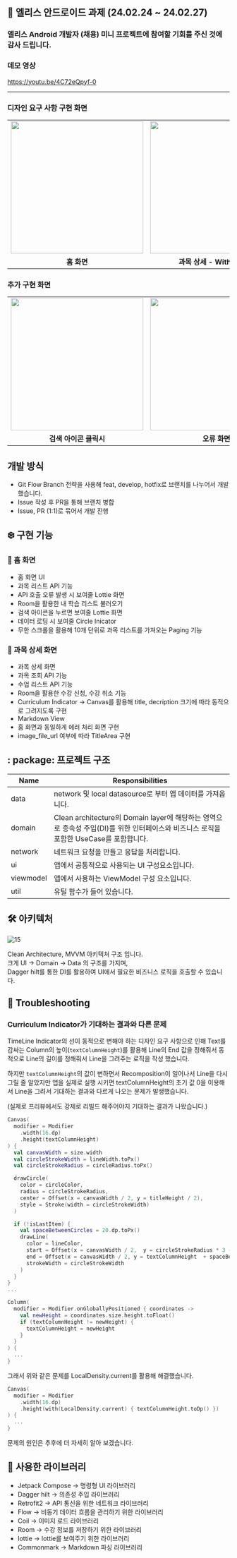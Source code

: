 ## :rabbit: 엘리스 안드로이드 과제 (24.02.24 ~ 24.02.27)
### 엘리스 Android 개발자 (채용) 미니 프로젝트에 참여할 기회를 주신 것에 감사 드립니다.

### 데모 영상
https://youtu.be/4C72eQpyf-0

--- 
### 디자인 요구 사항 구현 화면
 <table>
  <tr>
    <td><img width="300" src="https://github.com/sey2/elice-assignment/assets/54762273/af95ffd8-b2d9-4b6a-863a-5dd8dd9f4ceb"></td>
   <td><img width="300" src="https://github.com/sey2/elice-assignment/assets/54762273/a81b7c93-a535-4d9c-b0e5-fc863c9eee89"></td>
   <td><img width="300" src="https://github.com/sey2/elice-assignment/assets/54762273/65c20206-cb1b-4a9d-b487-2322dae7a43c"></td>
  </tr>
  <tr>
    <td align="center"><b> 홈 화면 </b></td>
    <td align="center"><b> 과목 상세 - With Image </b></td>
    <td align="center"><b> 과목 상세 - Without Image </b></td>
  </tr>
</table>

### 추가 구현 화면
 <table>
  <tr>
    <td><img width="300" src="https://github.com/sey2/elice-assignment/assets/54762273/72662e20-e4c4-4647-8751-8f0729d48954"></td>
   <td><img width="300" src="https://github.com/sey2/elice-assignment/assets/54762273/cf37e7f9-485d-41c1-883e-95da964d0f6c"></td>
   <td><img width="300" src="https://github.com/sey2/elice-assignment/assets/54762273/3bb7d496-f640-4f19-89c9-21a45ab8163e"></td>
  </tr>
  <tr>
    <td align="center"><b> 검색 아이콘 클릭시 </b></td>
    <td align="center"><b> 오류 화면 </b></td>
    <td align="center"><b> 로딩 화면 </b></td>
  </tr>
</table>

## 개발 방식
- Git Flow Branch 전략을 사용해 feat, develop, hotfix로 브랜치를 나누어서 개발 했습니다.
- Issue 작성 후 PR을 통해 브랜치 병합
- Issue, PR (1:1)로 묶어서 개발 진행

## ❄️ 구현 기능

### 🏡 홈 화면
- 홈 화면 UI
- 과목 리스트 API 기능
- API 호출 오류 발생 시 보여줄 Lottie 화면
- Room을 활용한 내 학습 리스트 불러오기
- 검색 아이콘을 누르면 보여줄 Lottie 화면
- 데이터 로딩 시 보여줄 Circle Inicator
- 무한 스크롤을 활용해 10개 단위로 과목 리스트를 가져오는 Paging 기능

### 📙 과목 상세 화면
- 과목 상세 화면
- 과목 조회 API 기능
- 수업 리스트 API 기능
- Room을 활용한 수강 신청, 수강 취소 기능
- Curriculum Indicator
  -> Canvas를 활용해 title, decription 크기에 따라 동적으로 그려지도록 구현
- Markdown View
- 홈 화면과 동일하게 에러 처리 화면 구현
- image_file_url 여부에 따라 TitleArea 구현

## : package: 프로젝트 구조

| Name | Responsibilities | 
| --- | --- |
| data | network 및 local datasource로 부터 앱 데이터를 가져옵니다. |
| domain | Clean architecture의 Domain layer에 해당하는 영역으로 종속성 주입(DI)를 위한 인터페이스와 비즈니스 로직을 포함한 UseCase를 포함합니다. |
| network | 네트워크 요청을 만들고 응답을 처리합니다. |
| ui | 앱에서 공통적으로 사용되는 UI 구성요소입니다. |
| viewmodel | 앱에서 사용하는 ViewModel 구성 요소입니다.|
| util | 유틸 함수가 들어 있습니다. |

## 🛠 아키텍처

![15](https://github.com/sey2/elice-assignment/assets/54762273/47463780-ee8d-4723-a5a6-54b68c606777)


Clean Architecture, MVVM 아키텍처 구조 입니다. <br>
크게 UI -> Domain -> Data 의 구조를 가지며, <br>
Dagger hilt를 통한 DI를 활용하여 UI에서 필요한 비즈니스 로직을 호출할 수 있습니다.

## 🔫 Troubleshooting

### Curriculum Indicator가 기대하는 결과와 다른 문제

TimeLine Indicator의 선이 동적으로 변해야 하는 디자인 요구 사항으로 인해
Text를 감싸는 Column의 높이(`textColumnHeight`)를 활용해 Line의 End 값을 정해줘서 동적으로 Line의 길이를 정해줘서
Line을 그려주는 로직을 작성 했습니다.

하지만 `textColumnHeight`의 값이 변하면서 Recomposition이 일어나서 Line을 다시 그릴 줄 알았지만 앱을 실제로 실행 시키면
textColumnHeight의 초기 값 0을 이용해서 Line을 그려서 기대하는 결과와 다르게 나오는 문제가 발생했습니다.

(실제로 프리뷰에서도 강제로 리빌드 해주어야지 기대하는 결과가 나왔습니다.)

```kotlin 
Canvas(
  modifier = Modifier
    .width(16.dp)
    .height(textColumnHeight)
) {
  val canvasWidth = size.width
  val circleStrokeWidth = lineWidth.toPx()
  val circleStrokeRadius = circleRadius.toPx()

  drawCircle(
    color = circleColor,
    radius = circleStrokeRadius,
    center = Offset(x = canvasWidth / 2, y = titleHeight / 2),
    style = Stroke(width = circleStrokeWidth)
  )

  if (!isLastItem) {
    val spaceBetweenCircles = 20.dp.toPx()
    drawLine(
      color = lineColor,
      start = Offset(x = canvasWidth / 2,  y = circleStrokeRadius * 3 - 5f),
      end = Offset(x = canvasWidth / 2, y = textColumnHeight  + spaceBetweenCircles),
      strokeWidth = circleStrokeWidth
    )
  }
}
...

Column(
  modifier = Modifier.onGloballyPositioned { coordinates ->
    val newHeight = coordinates.size.height.toFloat()
    if (textColumnHeight != newHeight) {
      textColumnHeight = newHeight
    }
  }
) {
  ...
}

```

그래서 위와 같은 문제를 LocalDensity.current를 활용해 해결했습니다.

```kotlin 
Canvas(
  modifier = Modifier
    .width(16.dp)
    .height(with(LocalDensity.current) { textColumnHeight.toDp() })
) {
  ...
}
```
문제의 원인은 추후에 더 자세히 알아 보겠습니다.

## 📕 사용한 라이브러리
- Jetpack Compose
  -> 명령형 UI 라이브러리
- Dagger hilt
  -> 의존성 주입 라이브러리
- Retrofit2
  -> API 통신을 위한 네트워크 라이브러리
- Flow
  -> 비동기 데이터 흐름을 관리하기 위한 라이브러리
- Coil
  -> 이미지 로드 라이브러리
- Room
  -> 수강 정보를 저장하기 위한 라이브러리
- lottie
  -> lottie를 보여주기 위한 라이브러리
- Commonmark
  -> Markdown 파싱 라이브러리